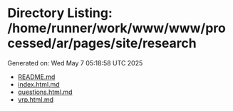 # Directory Listing: /home/runner/work/www/www/processed/ar/pages/site/research
Generated on: Wed May  7 05:18:58 UTC 2025

- [README.md](README.md)
- [index.html.md](index.html.md)
- [questions.html.md](questions.html.md)
- [vrp.html.md](vrp.html.md)
